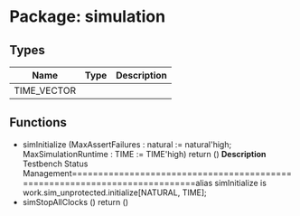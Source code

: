 # Package: simulation

## Types

| Name        | Type | Description |
| ----------- | ---- | ----------- |
| TIME_VECTOR |      |             |
## Functions
- simInitialize <font id="function_arguments">(MaxAssertFailures : natural := natural'high; MaxSimulationRuntime : TIME := TIME'high) </font> <font id="function_return">return ()</font>
**Description**
Testbench Status Management===========================================================================alias simInitialize					is work.sim_unprotected.initialize[NATURAL, TIME];
- simStopAllClocks <font id="function_arguments">()</font> <font id="function_return">return ()</font>
